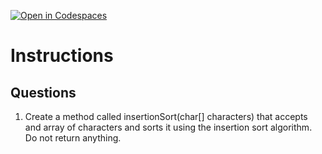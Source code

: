 [![Open in Codespaces](https://classroom.github.com/assets/launch-codespace-2972f46106e565e64193e422d61a12cf1da4916b45550586e14ef0a7c637dd04.svg)](https://classroom.github.com/open-in-codespaces?assignment_repo_id=18930751)
# Instructions  

  ## Questions
1. Create a method called insertionSort(char[] characters) that accepts and array of characters and sorts it using the insertion sort algorithm. Do not return anything.
